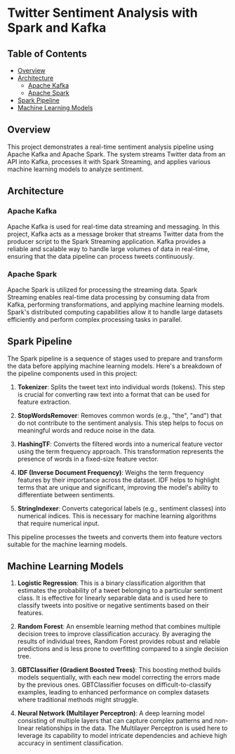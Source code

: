 # Twitter Sentiment Analysis with Spark and Kafka

## Table of Contents

- [Overview](#overview)
- [Architecture](#architecture)
  - [Apache Kafka](#apache-kafka)
  - [Apache Spark](#apache-spark)
- [Spark Pipeline](#spark-pipeline)
- [Machine Learning Models](#machine-learning-models)

## Overview

This project demonstrates a real-time sentiment analysis pipeline using Apache Kafka and Apache Spark. The system streams Twitter data from an API into Kafka, processes it with Spark Streaming, and applies various machine learning models to analyze sentiment.

## Architecture

### Apache Kafka

Apache Kafka is used for real-time data streaming and messaging. In this project, Kafka acts as a message broker that streams Twitter data from the producer script to the Spark Streaming application. Kafka provides a reliable and scalable way to handle large volumes of data in real-time, ensuring that the data pipeline can process tweets continuously.

### Apache Spark

Apache Spark is utilized for processing the streaming data. Spark Streaming enables real-time data processing by consuming data from Kafka, performing transformations, and applying machine learning models. Spark's distributed computing capabilities allow it to handle large datasets efficiently and perform complex processing tasks in parallel.

## Spark Pipeline

The Spark pipeline is a sequence of stages used to prepare and transform the data before applying machine learning models. Here's a breakdown of the pipeline components used in this project:

1. **Tokenizer**: Splits the tweet text into individual words (tokens). This step is crucial for converting raw text into a format that can be used for feature extraction.

2. **StopWordsRemover**: Removes common words (e.g., "the", "and") that do not contribute to the sentiment analysis. This step helps to focus on meaningful words and reduce noise in the data.

3. **HashingTF**: Converts the filtered words into a numerical feature vector using the term frequency approach. This transformation represents the presence of words in a fixed-size feature vector.

4. **IDF (Inverse Document Frequency)**: Weighs the term frequency features by their importance across the dataset. IDF helps to highlight terms that are unique and significant, improving the model's ability to differentiate between sentiments.

5. **StringIndexer**: Converts categorical labels (e.g., sentiment classes) into numerical indices. This is necessary for machine learning algorithms that require numerical input.

This pipeline processes the tweets and converts them into feature vectors suitable for the machine learning models.

## Machine Learning Models

1. **Logistic Regression**: This is a binary classification algorithm that estimates the probability of a tweet belonging to a particular sentiment class. It is effective for linearly separable data and is used here to classify tweets into positive or negative sentiments based on their features.

2. **Random Forest**: An ensemble learning method that combines multiple decision trees to improve classification accuracy. By averaging the results of individual trees, Random Forest provides robust and reliable predictions and is less prone to overfitting compared to a single decision tree.

3. **GBTClassifier (Gradient Boosted Trees)**: This boosting method builds models sequentially, with each new model correcting the errors made by the previous ones. GBTClassifier focuses on difficult-to-classify examples, leading to enhanced performance on complex datasets where traditional methods might struggle.

4. **Neural Network (Multilayer Perceptron)**: A deep learning model consisting of multiple layers that can capture complex patterns and non-linear relationships in the data. The Multilayer Perceptron is used here to leverage its capability to model intricate dependencies and achieve high accuracy in sentiment classification.

